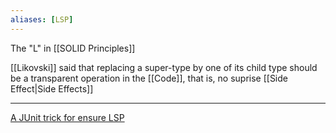```yaml
---
aliases: [LSP]
---
```


The "L" in [[SOLID Principles]]

[[Likovski]] said that replacing a super-type by one of its child type should be a transparent operation in the [[Code]], that is, no suprise [[Side Effect|Side Effects]]

---

[A JUnit trick for ensure LSP](https://blog.caplin.com/2010/09/30/a-junit-trick-for-ensuring-solid-design/)